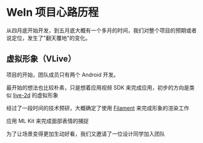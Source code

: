 # WeIn 项目心路历程

从四月底开始开发，到五月底大概有一个多月的时间，我们对整个项目的预期或者说定位，发生了"翻天覆地"的变化。

## 虚拟形象（VLive）

项目的开始，团队成员只有两个 Android 开发。

最开始的想法也比较朴素，只是想着应用视频 SDK 来完成应用，初步的方向是类似 [live-2d](https://www.live2d.com/en/) 的虚拟形象

经过了一段时间的技术预研，大概确定了使用 [Filament](https://github.com/google/filament) 来完成形象的渲染工作

应用 ML Kit 来完成面部表情的捕捉

为了让场景变得更加生动好看，我们又邀请了一位设计同学加入团队